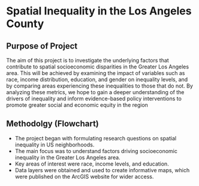 # Spatial Inequality in the Los Angeles County

## Purpose of Project
The aim of this project is to investigate the underlying factors that contribute to spatial socioeconomic disparities in the Greater Los Angeles area. This will be achieved by examining the impact of variables such as race, income distribution, education, and gender on inequality levels, and by comparing areas experiencing these inequalities to those that do not. By analyzing these metrics, we hope to gain a deeper understanding of the drivers of inequality and inform evidence-based policy interventions to promote greater social and economic equity in the region  

## Methodolgy (Flowchart)
- The project began with formulating research questions on spatial inequality in US neighborhoods.
- The main focus was to understand factors driving socioeconomic inequality in the Greater Los Angeles area.
- Key areas of interest were race, income levels, and education.
- Data layers were obtained and used to create informative maps, which were published on the ArcGIS website for wider access.

